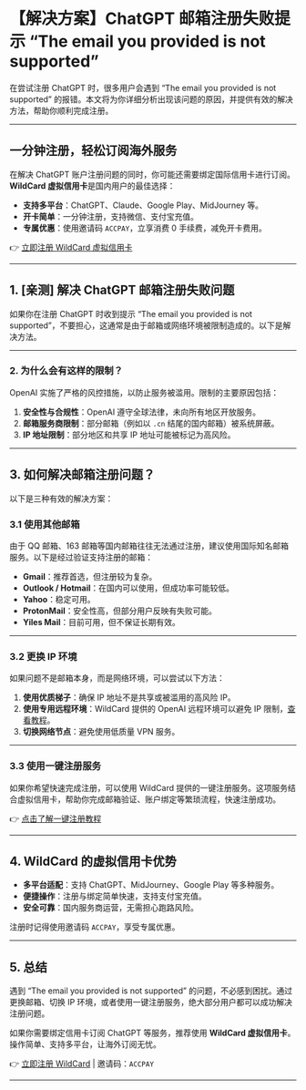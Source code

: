 # 【解决方案】ChatGPT 邮箱注册失败提示 “The email you provided is not supported”

在尝试注册 ChatGPT 时，很多用户会遇到 “The email you provided is not supported” 的报错。本文将为你详细分析出现该问题的原因，并提供有效的解决方法，帮助你顺利完成注册。

---

## 一分钟注册，轻松订阅海外服务

在解决 ChatGPT 账户注册问题的同时，你可能还需要绑定国际信用卡进行订阅。**WildCard 虚拟信用卡**是国内用户的最佳选择：
- **支持多平台**：ChatGPT、Claude、Google Play、MidJourney 等。
- **开卡简单**：一分钟注册，支持微信、支付宝充值。
- **专属优惠**：使用邀请码 `ACCPAY`，立享消费 0 手续费，减免开卡费用。

👉 [立即注册 WildCard 虚拟信用卡](https://bit.ly/bewildcard)

---

## 1. [亲测] 解决 ChatGPT 邮箱注册失败问题

如果你在注册 ChatGPT 时收到提示 “The email you provided is not supported”，不要担心，这通常是由于邮箱或网络环境被限制造成的。以下是解决方法。

---

### 2. 为什么会有这样的限制？

OpenAI 实施了严格的风控措施，以防止服务被滥用。限制的主要原因包括：
1. **安全性与合规性**：OpenAI 遵守全球法律，未向所有地区开放服务。
2. **邮箱服务商限制**：部分邮箱（例如以 `.cn` 结尾的国内邮箱）被系统屏蔽。
3. **IP 地址限制**：部分地区和共享 IP 地址可能被标记为高风险。

---

## 3. 如何解决邮箱注册问题？

以下是三种有效的解决方案：

### 3.1 使用其他邮箱

由于 QQ 邮箱、163 邮箱等国内邮箱往往无法通过注册，建议使用国际知名邮箱服务。以下是经过验证支持注册的邮箱：
- **Gmail**：推荐首选，但注册较为复杂。
- **Outlook / Hotmail**：在国内可以使用，但成功率可能较低。
- **Yahoo**：稳定可用。
- **ProtonMail**：安全性高，但部分用户反映有失败可能。
- **Yiles Mail**：目前可用，但不保证长期有效。

---

### 3.2 更换 IP 环境

如果问题不是邮箱本身，而是网络环境，可以尝试以下方法：
1. **使用优质梯子**：确保 IP 地址不是共享或被滥用的高风险 IP。
2. **使用专用远程环境**：WildCard 提供的 OpenAI 远程环境可以避免 IP 限制，[查看教程](https://bit.ly/bewildcard)。
3. **切换网络节点**：避免使用低质量 VPN 服务。

---

### 3.3 使用一键注册服务

如果你希望快速完成注册，可以使用 WildCard 提供的一键注册服务。这项服务结合虚拟信用卡，帮助你完成邮箱验证、账户绑定等繁琐流程，快速注册成功。

👉 [点击了解一键注册教程](https://bit.ly/bewildcard)

---

## 4. WildCard 的虚拟信用卡优势

- **多平台适配**：支持 ChatGPT、MidJourney、Google Play 等多种服务。
- **便捷操作**：注册与绑定简单快速，支持支付宝充值。
- **安全可靠**：国内服务商运营，无需担心跑路风险。

注册时记得使用邀请码 `ACCPAY`，享受专属优惠。

---

## 5. 总结

遇到 “The email you provided is not supported” 的问题，不必感到困扰。通过更换邮箱、切换 IP 环境，或者使用一键注册服务，绝大部分用户都可以成功解决注册问题。

如果你需要绑定信用卡订阅 ChatGPT 等服务，推荐使用 **WildCard 虚拟信用卡**。操作简单、支持多平台，让海外订阅无忧。

👉 [立即注册 WildCard](https://bit.ly/bewildcard) | 邀请码：`ACCPAY`

---


